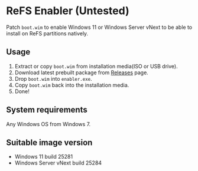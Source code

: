 # ReFS Enabler (Untested)
Patch `boot.wim` to enable Windows 11 or Windows Server vNext to be able to install on ReFS partitions natively.
## Usage
1. Extract or copy `boot.wim` from installation media(ISO or USB drive).
2. Download latest prebuilt package from [Releases](https://github.com/QianNangong/ReFS-Enabler/releases) page.
3. Drop `boot.wim` into `enabler.exe`.
4. Copy `boot.wim` back into the installation media.
5. Done!
## System requirements
Any Windows OS from Windows 7.
## Suitable image version
- Windows 11 build 25281
- Windows Server vNext build 25284
